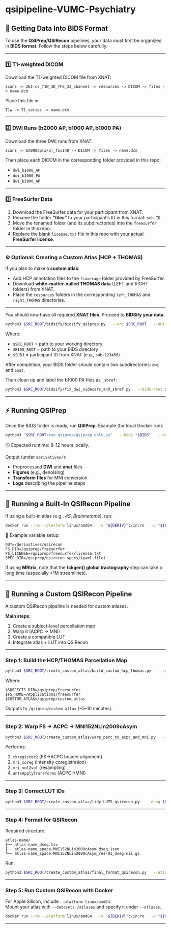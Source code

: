 # qsipipeline-VUMC-Psychiatry

## 🧠 Getting Data Into BIDS Format

To use the **QSIPrep/QSIRecon** pipelines, your data must first be organized in **BIDS format**. Follow the steps below carefully.

---

### 1️⃣ T1-weighted DICOM

Download the T1-weighted DICOM file from XNAT:

```
scans -> 201-cs_T1W_3D_TFE_32_channel -> resources -> DICOM -> files -> name.dcm
```

Place this file in:

```
T1w -> T1_series -> name.dcm
```

---

### 2️⃣ DWI Runs (b2000 AP, b1000 AP, b1000 PA)

Download the three DWI runs from XNAT:

```
scans -> bX000ap[a/p]_fov140 -> DICOM -> files -> name.dcm
```

Then place each DICOM in the corresponding folder provided in this repo:

- `dwi_b1000_AP`
- `dwi_b1000_PA`
- `dwi_b2000_AP`

---

### 3️⃣ FreeSurfer Data

1. Download the FreeSurfer data for your participant from XNAT.
2. Rename the folder **“files”** to your participant’s ID in this format: `sub-ID`.
3. Move the renamed folder (and its subdirectories) into the `freesurfer` folder in this repo.
4. Replace the blank `license.txt` file in this repo with your actual **FreeSurfer license**.

---

### ⚙️ Optional: Creating a Custom Atlas (HCP + THOMAS)

If you plan to make a **custom atlas**:

- Add HCP annotation files to the `fsaverage` folder provided by FreeSurfer.
- Download **white-matter-nulled THOMAS data** (LEFT and RIGHT folders) from XNAT.
- Place the `resources` folders in the corresponding `left_THOMAS` and `right_THOMAS` directories.

---

You should now have all required **XNAT files**. Proceed to **BIDSify your data**:

```bash
python3 $SRC_ROOT/bidsify/bidsify_qsiprep.py   --src $SRC_ROOT   --out $BIDS_ROOT   --sub $SUBJ
```

Where:
- `$SRC_ROOT` = path to your working directory  
- `$BIDS_ROOT` = path to your BIDS directory  
- `$SUBJ` = participant ID from XNAT (e.g., `sub-123456`)

After completion, your BIDS folder should contain two subdirectories: `dwi` and `anat`.

Then clean up and label the b1000 PA files as `_sbref`:

```bash
python3 $SRC_ROOT/bidsify/fix_dwi_sidecars_and_sbref.py   --bids-root $BIDS_ROOT   --sub $SUBJ
```

---

## ⚡ Running QSIPrep

Once the BIDS folder is ready, run **QSIPrep**. Example (for local Docker run):

```bash
python3 "$SRC_ROOT/run_qsiprep/qsiprep_only.py"   --bids "$BIDS"   --deriv "$DERIV"   --work "$WORK"   --participant $SUBJ   --threads 12 --mem-mb 32000
```

🕒 Expected runtime: 8–12 hours locally.

Output (under `derivatives/`):
- Preprocessed **DWI** and **anat** files
- **Figures** (e.g., denoising)
- **Transform files** for MNI conversion
- **Logs** describing the pipeline steps

---

## 🧩 Running a Built-In QSIRecon Pipeline

If using a built-in atlas (e.g., *4S*, *Brainnetome*), run:

```bash
docker run --rm --platform linux/amd64   -v "${DERIV}":/in:ro   -v "${OUT}":/out   -v "${WORK}":/work   -v "${FS_DIR}":/fsdir:ro   -v "${FS_LICENSE}":/opt/freesurfer/license.txt:ro   -v "${SPEC_DIR}":/specs:ro   pennlinc/qsirecon:1.0.1     /in /out participant     --input-type qsiprep     --recon-spec /specs/mrtrix_hsvs.yaml     --fs-subjects-dir /fsdir     --fs-license-file /opt/freesurfer/license.txt     --participant-label "${SUBJ}"     --atlases 4S156Parcels     --output-resolution 2.0     --nprocs 12 --omp-nthreads 12 --mem 32000     -w /work --stop-on-first-crash -v -v
```

🧾 Example variable setup:
```
OUT=/derivatives/qsirecon
FS_DIR=/qsiprep/freesurfer
FS_LICENSE=/qsiprep/freesurfer/license.txt
SPEC_DIR=/qsiprep/qsirecon_specs/(yaml_file)
```

If using **MRtrix**, note that the **tckgen() global tractography** step can take a long time (especially >1M streamlines).

---

## 🧬 Running a Custom QSIRecon Pipeline

A custom QSIRecon pipeline is needed for custom atlases.

**Main steps:**

1. Create a subject-level parcellation map  
2. Warp it (ACPC → MNI)  
3. Create a compatible LUT  
4. Integrate atlas + LUT into QSIRecon

---

### Step 1: Build the HCP/THOMAS Parcellation Map

```bash
python3 $SRC_ROOT/create_custom_atlas/build_custom_hcp_thomas.py   --subject "$SUBJ"   --subjects-dir "$SUBJECTS_DIR"   --fsaverage-annot-dir "$SUBJECTS_DIR/fsaverage/label"   --freesurfer-home "$FS_HOME"   --thomas-left-root "$SRC_ROOT/left_THOMAS/resources/left"   --thomas-right-root "$SRC_ROOT/right_THOMAS/resources/right"   --out-root "$CUSTOM_ATLAS"   --keep-hcp-ids
```

Where:
```
$SUBJECTS_DIR=/qsiprep/freesurfer
$FS_HOME=/Applications/freesurfer
$CUSTOM_ATLAS=/qsiprep/custom_atlas
```

Outputs to `/qsiprep/custom_atlas` (~5–10 minutes).

---

### Step 2: Warp FS → ACPC → MNI152NLin2009cAsym

```bash
python3 $SRC_ROOT/create_custom_atlas/warp_parc_to_acpc_and_mni.py   --fs-t1 "$SUBJECTS_DIR/$SUBJ/mri/T1.mgz"   --acpc-t1 "$DERIV/$SUBJ/anat/${SUBJ}_space-ACPC_desc-preproc_T1w.nii.gz"   --parc-fs "${CUSTOM_ATLAS}aparc_HCPMMP1_plus_THOMAS.mgz"   --mni-t1 "$HOME/.cache/templateflow/tpl-MNI152NLin2009cAsym/tpl-MNI152NLin2009cAsym_res-01_T1w.nii.gz"   --xfm-acpc2mni "$DERIV/$SUBJ/anat/${SUBJ}_from-ACPC_to-MNI152NLin2009cAsym_mode-image_xfm.h5"   --outdir "$CUSTOM_ATLAS"   --threads 4
```

Performs:
1. `tkregister2` (FS→ACPC header alignment)  
2. `mri_coreg` (intensity coregistration)  
3. `mri_vol2vol` (resampling)  
4. `antsApplyTransforms` (ACPC→MNI)

---

### Step 3: Correct LUT IDs

```bash
python3 $SRC_ROOT/create_custom_atlas/tidy_LUTS_qsirecon.py   --dseg $SRC_ROOT/custom_atlas/parcellation_space-MNI152NLin2009cAsym_dseg.nii.gz   --hcp-lut $SRC_ROOT/custom_atlas/hcpmmp1_original.txt   --out-tsv $SRC_ROOT/custom_atlas/parcellation_space-MNI152NLin2009cAsym_dseg.tsv   --thomas-lut $SRC_ROOT/custom_atlas/thomas_lookup.tsv
```

---

### Step 4: Format for QSIRecon

Required structure:
```
atlas-name/
├── atlas-name_dseg.tsv
├── atlas-name_space-MNI152NLin2009cAsym_dseg.json
└── atlas-name_space-MNI152NLin2009cAsym_res-01_dseg.nii.gz
```

Run:

```bash
python3 $SRC_ROOT/create_custom_atlas/final_format_qsirecon.py   --atlas-name HCPMMP1plusTHOMAS   --atlas-root $SRC_ROOT/custom_atlas   --labels-tsv $SRC_ROOT/custom_atlas/parcellation_space-MNI152NLin2009cAsym_dseg.tsv   --dseg-mni $SRC_ROOT/custom_atlas/parcellation_space-MNI152NLin2009cAsym_dseg.nii.gz   --notes "HCP-MMP1 cortical + THOMAS thalamic stitched in subject space, warped to MNI with antsApplyTransforms."
```

---

### Step 5: Run Custom QSIRecon with Docker

For Apple Silicon, include `--platform linux/amd64`.  
Mount your atlas with `--datasets /atlases` and specify it under `--atlases`.

```bash
docker run --rm --platform linux/amd64   -v "${DERIV}":/in:ro   -v "${OUT}":/out   -v "${WORK}":/work   -v "${FS_DIR}":/fsdir:ro   -v "${ATLAS_ROOT}":/atlases:ro   -v "${FS_LICENSE}":/opt/freesurfer/license.txt:ro   -v "${SPEC_DIR}":/specs:ro   pennlinc/qsirecon:1.0.1     /in /out participant     --input-type qsiprep     --recon-spec /specs/mrtrix_hsvs.yaml     --fs-subjects-dir /fsdir     --fs-license-file /opt/freesurfer/license.txt     --participant-label "${SUBJ}"     --datasets /atlases     --atlases HCPMMP1plusTHOMAS     --output-resolution 2.0     --nprocs 12 --omp-nthreads 12 --mem 32000     -w /work --stop-on-first-crash -v -v
```

---